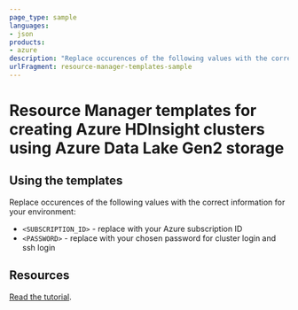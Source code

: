 ```yaml
---
page_type: sample
languages:
- json
products:
- azure
description: "Replace occurences of the following values with the correct information for your environment."
urlFragment: resource-manager-templates-sample
---
```


# Resource Manager templates for creating Azure HDInsight clusters using Azure Data Lake Gen2 storage

## Using the templates

Replace occurences of the following values with the correct information for your environment:

* `<SUBSCRIPTION_ID>` - replace with your Azure subscription ID
* `<PASSWORD>` - replace with your chosen password for cluster login and ssh login

## Resources

[Read the tutorial](https://docs.microsoft.com/azure/hdinsight/hdinsight-hadoop-use-data-lake-storage-gen2).
